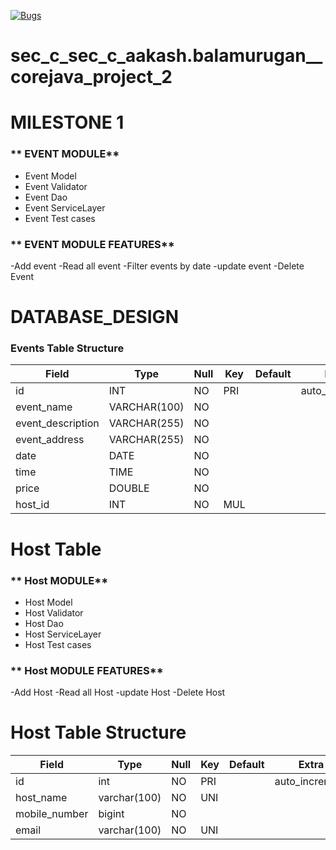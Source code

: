 [![Bugs](https://sonarcloud.io/api/project_badges/measure?fssa-batch3_sec_c_sec_c_aakash.balamurugan__corejava_project_2&metric=bugs)]([https://sonarcloud.io/summary/new_code?id=fssa-batch3_sec_c_sec_c_aakash.balamurugan__corejava_project_2](https://sonarcloud.io/summary/new_code?id=fssa-batch3_sec_c_sec_c_aakash.balamurugan__corejava_project_2))

# sec_c_sec_c_aakash.balamurugan__corejava_project_2
# MILESTONE 1
###  ** EVENT MODULE**
- Event Model
- Event Validator
- Event Dao
- Event ServiceLayer
- Event Test cases

 ###  ** EVENT MODULE FEATURES**
-Add event
-Read all event
-Filter events by date
-update event
-Delete Event
# DATABASE_DESIGN
### Events Table Structure

| Field            | Type        | Null  | Key | Default | Extra          |
|------------------|-------------|-------|-----|---------|----------------|
| id               | INT         | NO    | PRI |         | auto_increment|
| event_name       | VARCHAR(100)| NO    |     |         |                |
| event_description| VARCHAR(255)| NO    |     |         |                |
| event_address    | VARCHAR(255)| NO    |     |         |                |
| date             | DATE        | NO    |     |         |                |
| time             | TIME        | NO    |     |         |                |
| price            | DOUBLE      | NO    |     |         |                |
| host_id          | INT         | NO    | MUL |         |                |





# Host Table

###  ** Host MODULE**
- Host Model
- Host Validator
- Host Dao
- Host ServiceLayer
- Host Test cases

 ###  ** Host MODULE FEATURES**
-Add Host
-Read all Host
-update Host
-Delete Host

# Host Table Structure

| Field          | Type        | Null  | Key | Default | Extra          |
|----------------|-------------|-------|-----|---------|----------------|
| id             | int         | NO    | PRI |         | auto_increment|
| host_name      | varchar(100)| NO    | UNI |         |                |
| mobile_number  | bigint      | NO    |     |         |                |
| email          | varchar(100)| NO    | UNI |         |                |

